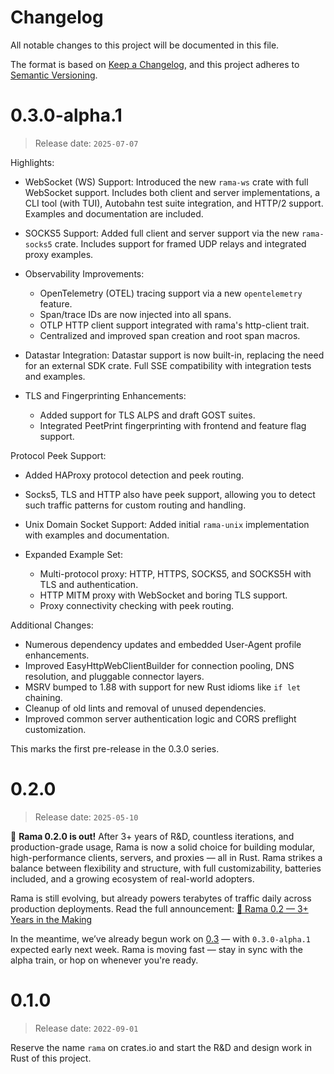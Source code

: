 # Changelog

All notable changes to this project will be documented in this file.

The format is based on [Keep a Changelog](https://keepachangelog.com/en/1.0.0/),
and this project adheres to [Semantic Versioning](https://semver.org/spec/v2.0.0.html).

# 0.3.0-alpha.1

> Release date: `2025-07-07`

Highlights:

- WebSocket (WS) Support:
  Introduced the new `rama-ws` crate with full WebSocket support.
  Includes both client and server implementations, a CLI tool (with TUI),
  Autobahn test suite integration, and HTTP/2 support.
  Examples and documentation are included.

- SOCKS5 Support:
  Added full client and server support via the new `rama-socks5` crate.
  Includes support for framed UDP relays and integrated proxy examples.

- Observability Improvements:
  - OpenTelemetry (OTEL) tracing support via a new `opentelemetry` feature.
  - Span/trace IDs are now injected into all spans.
  - OTLP HTTP client support integrated with rama's http-client trait.
  - Centralized and improved span creation and root span macros.

- Datastar Integration:
  Datastar support is now built-in, replacing the need for an external SDK crate.
  Full SSE compatibility with integration tests and examples.

- TLS and Fingerprinting Enhancements:
  - Added support for TLS ALPS and draft GOST suites.
  - Integrated PeetPrint fingerprinting with frontend and feature flag support.

Protocol Peek Support:
  - Added HAProxy protocol detection and peek routing.
  - Socks5, TLS and HTTP also have peek support,
    allowing you to detect such traffic patterns for custom routing and handling.

- Unix Domain Socket Support:
  Added initial `rama-unix` implementation with examples and documentation.

- Expanded Example Set:
  - Multi-protocol proxy: HTTP, HTTPS, SOCKS5, and SOCKS5H with TLS and authentication.
  - HTTP MITM proxy with WebSocket and boring TLS support.
  - Proxy connectivity checking with peek routing.

Additional Changes:

- Numerous dependency updates and embedded User-Agent profile enhancements.
- Improved EasyHttpWebClientBuilder for connection pooling, DNS resolution,
  and pluggable connector layers.
- MSRV bumped to 1.88 with support for new Rust idioms like `if let` chaining.
- Cleanup of old lints and removal of unused dependencies.
- Improved common server authentication logic and CORS preflight customization.

This marks the first pre-release in the 0.3.0 series.

# 0.2.0

> Release date: `2025-05-10`

🎉 **Rama 0.2.0 is out!** After 3+ years of R\&D, countless iterations, and production-grade usage, Rama is now a solid choice for building modular, high-performance clients, servers, and proxies — all in Rust. Rama strikes a balance between flexibility and structure, with full customizability, batteries included, and a growing ecosystem of real-world adopters.

Rama is still evolving, but already powers terabytes of traffic daily across production deployments. Read the full announcement: [🎉 Rama 0.2 — 3+ Years in the Making](https://github.com/plabayo/rama/discussions/544)

In the meantime, we’ve already begun work on [0.3](https://github.com/plabayo/rama/milestone/2) — with `0.3.0-alpha.1` expected early next week. Rama is moving fast — stay in sync with the alpha train, or hop on whenever you're ready.

# 0.1.0

> Release date: `2022-09-01`

Reserve the name `rama` on crates.io and
start the R&D and design work in Rust of this project.
